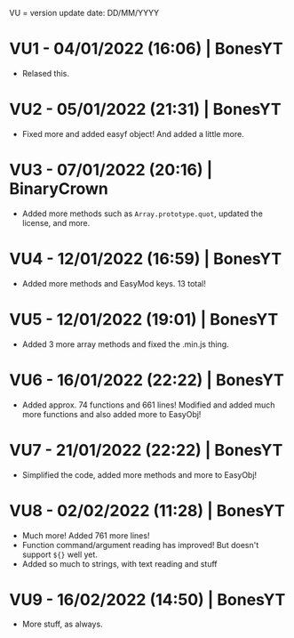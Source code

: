 VU = version update
date: DD/MM/YYYY

# VU1 - 04/01/2022 (16:06) | BonesYT
* Relased this.
# VU2 - 05/01/2022 (21:31) | BonesYT
* Fixed more and added easyf object! And added a little more.
# VU3 - 07/01/2022 (20:16) | BinaryCrown
* Added more methods such as `Array.prototype.quot`, updated the license, and more.
# VU4 - 12/01/2022 (16:59) | BonesYT
* Added more methods and EasyMod keys. 13 total!
# VU5 - 12/01/2022 (19:01) | BonesYT
* Added 3 more array methods and fixed the .min.js thing.
# VU6 - 16/01/2022 (22:22) | BonesYT
* Added approx. 74 functions and 661 lines! Modified and added much more functions and also added more to EasyObj!
# VU7 - 21/01/2022 (22:22) | BonesYT
* Simplified the code, added more methods and more to EasyObj!
# VU8 - 02/02/2022 (11:28) | BonesYT
* Much more! Added 761 more lines!
* Function command/argument reading has improved! But doesn't support `${}` well yet.
* Added so much to strings, with text reading and stuff
# VU9 - 16/02/2022 (14:50) | BonesYT
* More stuff, as always.